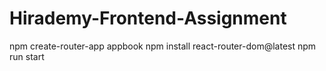 # Hirademy-Frontend-Assignment
npm  create-router-app appbook
npm install react-router-dom@latest
npm run start
